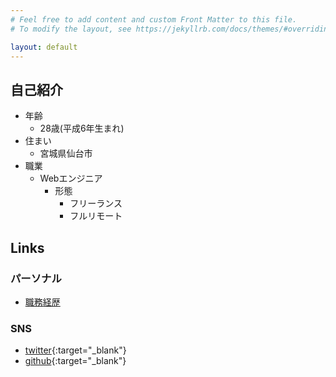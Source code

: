 ```yaml
---
# Feel free to add content and custom Front Matter to this file.
# To modify the layout, see https://jekyllrb.com/docs/themes/#overriding-theme-defaults

layout: default
---
```


## 自己紹介
- 年齢
  - 28歳(平成6年生まれ)
- 住まい
  - 宮城県仙台市
- 職業
  - Webエンジニア
    - 形態
      - フリーランス
      - フルリモート

## Links
### パーソナル
- [職務経歴](work-experience)

### SNS
- [twitter](https://twitter.com/rikoroku){:target="_blank"}
- [github](https://github.com/rikoroku){:target="_blank"}
